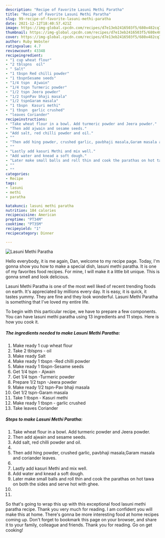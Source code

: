```yaml
---
description: "Recipe of Favorite Lasuni Methi Paratha"
title: "Recipe of Favorite Lasuni Methi Paratha"
slug: 99-recipe-of-favorite-lasuni-methi-paratha
date: 2021-12-12T18:40:57.421Z
image: https://img-global.cpcdn.com/recipes/d7e13eb2416503f5/680x482cq70/lasuni-methi-paratha-recipe-main-photo.jpg
thumbnail: https://img-global.cpcdn.com/recipes/d7e13eb2416503f5/680x482cq70/lasuni-methi-paratha-recipe-main-photo.jpg
cover: https://img-global.cpcdn.com/recipes/d7e13eb2416503f5/680x482cq70/lasuni-methi-paratha-recipe-main-photo.jpg
author: Ruby Webster
ratingvalue: 4.7
reviewcount: 43348
recipeingredient:
- "1 cup wheat flour"
- "2 tblspns  oil"
- " Salt"
- "1 tbspn Red chilli powder"
- "1 tbspnSesame seeds"
- "1/4 tspn  Ajwain"
- "1/4 tspn Turmeric powder"
- "1/2 tspn Jeera powder"
- "1/2 tspnPav bhaji masala"
- "1/2 tspnGaram masala"
- "1 tbspn  Kasuri methi"
- "1 tbspn  garlic crushed"
- "leaves Coriander"
recipeinstructions:
- "Take wheat flour in a bowl. Add turmeric powder and Jeera powder."
- "Then add ajwain and sesame seeds."
- "Add salt, red chilli powder and oil."
- ""
- "Then add hing powder, crushed garlic, pavbhaji masala,Garam masala and coriander leaves."
- ""
- "Lastly add kasuri Methi and mix well."
- "Add water and knead a soft dough."
- "Later make small balls and roll thin and cook the parathas on hot tawa on both the sides and serve hot with ghee."
- ""
- ""
categories:
- Recipe
tags:
- lasuni
- methi
- paratha

katakunci: lasuni methi paratha 
nutrition: 184 calories
recipecuisine: American
preptime: "PT34M"
cooktime: "PT35M"
recipeyield: "1"
recipecategory: Dinner

---
```



![Lasuni Methi Paratha](https://img-global.cpcdn.com/recipes/d7e13eb2416503f5/680x482cq70/lasuni-methi-paratha-recipe-main-photo.jpg)

Hello everybody, it is me again, Dan, welcome to my recipe page. Today, I'm gonna show you how to make a special dish, lasuni methi paratha. It is one of my favorites food recipes. For mine, I will make it a little bit unique. This is gonna smell and look delicious.

Lasuni Methi Paratha is one of the most well liked of recent trending foods on earth. It's appreciated by millions every day. It is easy, it is quick, it tastes yummy. They are fine and they look wonderful. Lasuni Methi Paratha is something that I've loved my entire life.




To begin with this particular recipe, we have to prepare a few components. You can have lasuni methi paratha using 13 ingredients and 11 steps. Here is how you cook it.

<!--inarticleads1-->

##### The ingredients needed to make Lasuni Methi Paratha:

1. Make ready 1 cup wheat flour
1. Take 2 tblspns - oil
1. Make ready  Salt
1. Make ready 1 tbspn -Red chilli powder
1. Make ready 1 tbspn-Sesame seeds
1. Get 1/4 tspn - Ajwain
1. Get 1/4 tspn -Turmeric powder
1. Prepare 1/2 tspn -Jeera powder
1. Make ready 1/2 tspn-Pav bhaji masala
1. Get 1/2 tspn-Garam masala
1. Take 1 tbspn - Kasuri methi
1. Make ready 1 tbspn - garlic crushed
1. Take leaves Coriander




<!--inarticleads2-->

##### Steps to make Lasuni Methi Paratha:

1. Take wheat flour in a bowl. Add turmeric powder and Jeera powder.
1. Then add ajwain and sesame seeds.
1. Add salt, red chilli powder and oil.
1. 
1. Then add hing powder, crushed garlic, pavbhaji masala,Garam masala and coriander leaves.
1. 
1. Lastly add kasuri Methi and mix well.
1. Add water and knead a soft dough.
1. Later make small balls and roll thin and cook the parathas on hot tawa on both the sides and serve hot with ghee.
1. 
1. 




So that's going to wrap this up with this exceptional food lasuni methi paratha recipe. Thank you very much for reading. I am confident you will make this at home. There's gonna be more interesting food at home recipes coming up. Don't forget to bookmark this page on your browser, and share it to your family, colleague and friends. Thank you for reading. Go on get cooking!
